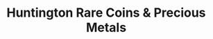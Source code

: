 ---
title: "Huntington Rare Coins & Precious Metals"
url: /pasadena/huntington-rare-coins-and-precious-metals/
shop: jewelry
---